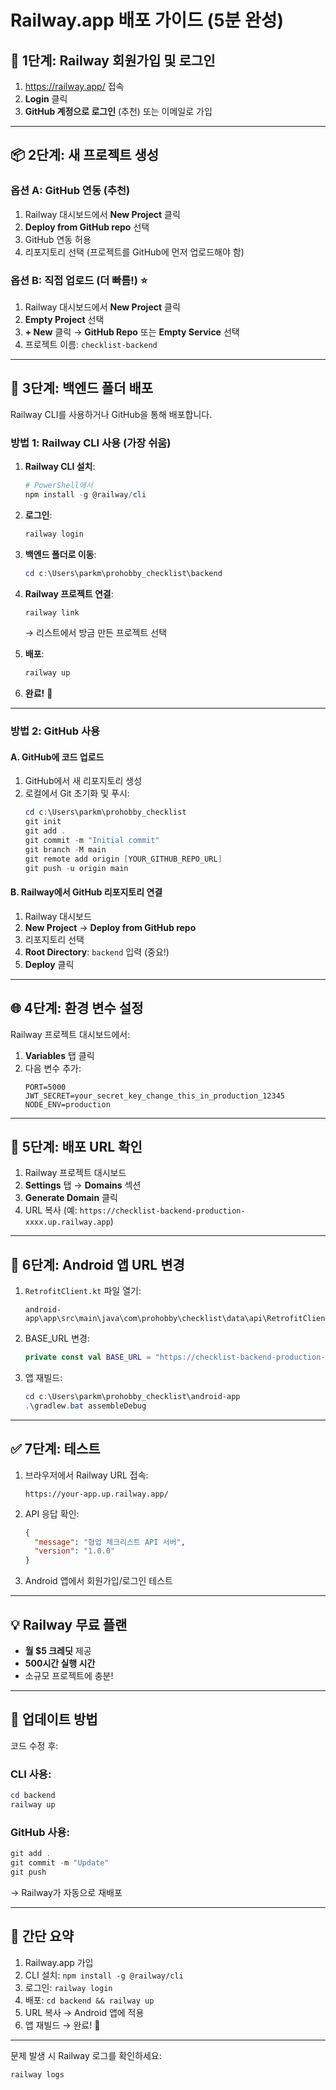 # Railway.app 배포 가이드 (5분 완성)

## 🚀 1단계: Railway 회원가입 및 로그인

1. https://railway.app/ 접속
2. **Login** 클릭
3. **GitHub 계정으로 로그인** (추천) 또는 이메일로 가입

---

## 📦 2단계: 새 프로젝트 생성

### 옵션 A: GitHub 연동 (추천)

1. Railway 대시보드에서 **New Project** 클릭
2. **Deploy from GitHub repo** 선택
3. GitHub 연동 허용
4. 리포지토리 선택 (프로젝트를 GitHub에 먼저 업로드해야 함)

### 옵션 B: 직접 업로드 (더 빠름!) ⭐

1. Railway 대시보드에서 **New Project** 클릭
2. **Empty Project** 선택
3. **+ New** 클릭 → **GitHub Repo** 또는 **Empty Service** 선택
4. 프로젝트 이름: `checklist-backend`

---

## 🔧 3단계: 백엔드 폴더 배포

Railway CLI를 사용하거나 GitHub을 통해 배포합니다.

### 방법 1: Railway CLI 사용 (가장 쉬움)

1. **Railway CLI 설치**:
   ```powershell
   # PowerShell에서
   npm install -g @railway/cli
   ```

2. **로그인**:
   ```powershell
   railway login
   ```

3. **백엔드 폴더로 이동**:
   ```powershell
   cd c:\Users\parkm\prohobby_checklist\backend
   ```

4. **Railway 프로젝트 연결**:
   ```powershell
   railway link
   ```
   → 리스트에서 방금 만든 프로젝트 선택

5. **배포**:
   ```powershell
   railway up
   ```

6. **완료!** 🎉

---

### 방법 2: GitHub 사용

#### A. GitHub에 코드 업로드

1. GitHub에서 새 리포지토리 생성
2. 로컬에서 Git 초기화 및 푸시:
   ```powershell
   cd c:\Users\parkm\prohobby_checklist
   git init
   git add .
   git commit -m "Initial commit"
   git branch -M main
   git remote add origin [YOUR_GITHUB_REPO_URL]
   git push -u origin main
   ```

#### B. Railway에서 GitHub 리포지토리 연결

1. Railway 대시보드
2. **New Project** → **Deploy from GitHub repo**
3. 리포지토리 선택
4. **Root Directory**: `backend` 입력 (중요!)
5. **Deploy** 클릭

---

## 🌐 4단계: 환경 변수 설정

Railway 프로젝트 대시보드에서:

1. **Variables** 탭 클릭
2. 다음 변수 추가:
   ```
   PORT=5000
   JWT_SECRET=your_secret_key_change_this_in_production_12345
   NODE_ENV=production
   ```

---

## 📍 5단계: 배포 URL 확인

1. Railway 프로젝트 대시보드
2. **Settings** 탭 → **Domains** 섹션
3. **Generate Domain** 클릭
4. URL 복사 (예: `https://checklist-backend-production-xxxx.up.railway.app`)

---

## 📱 6단계: Android 앱 URL 변경

1. `RetrofitClient.kt` 파일 열기:
   ```
   android-app\app\src\main\java\com\prohobby\checklist\data\api\RetrofitClient.kt
   ```

2. BASE_URL 변경:
   ```kotlin
   private const val BASE_URL = "https://checklist-backend-production-xxxx.up.railway.app/"
   ```

3. 앱 재빌드:
   ```powershell
   cd c:\Users\parkm\prohobby_checklist\android-app
   .\gradlew.bat assembleDebug
   ```

---

## ✅ 7단계: 테스트

1. 브라우저에서 Railway URL 접속:
   ```
   https://your-app.up.railway.app/
   ```

2. API 응답 확인:
   ```json
   {
     "message": "협업 체크리스트 API 서버",
     "version": "1.0.0"
   }
   ```

3. Android 앱에서 회원가입/로그인 테스트

---

## 💡 Railway 무료 플랜

- **월 $5 크레딧** 제공
- **500시간 실행 시간**
- 소규모 프로젝트에 충분!

---

## 🔄 업데이트 방법

코드 수정 후:

### CLI 사용:
```powershell
cd backend
railway up
```

### GitHub 사용:
```powershell
git add .
git commit -m "Update"
git push
```
→ Railway가 자동으로 재배포

---

## 🎯 간단 요약

1. Railway.app 가입
2. CLI 설치: `npm install -g @railway/cli`
3. 로그인: `railway login`
4. 배포: `cd backend && railway up`
5. URL 복사 → Android 앱에 적용
6. 앱 재빌드 → 완료! 🎉

---

문제 발생 시 Railway 로그를 확인하세요:
```powershell
railway logs
```
